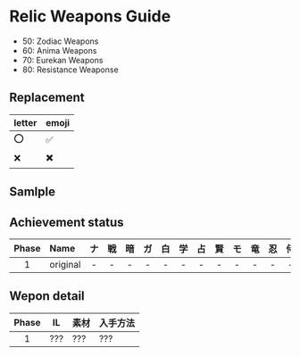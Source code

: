 # Relic Weapons Guide

- 50: Zodiac Weapons
- 60: Anima Weapons
- 70: Eurekan Weapons
- 80: Resistance Weaponse

## Replacement

| letter | emoji | 
| ------ | ----- | 
| :o: | :white_check_mark: | 
| :x: | :heavy_multiplication_x: | 

## Samlple

## Achievement status

| Phase | Name | ナ | 戦 | 暗 | ガ | 白 | 学 | 占 | 賢 | モ | 竜 | 忍 | 侍 | リ | 詩 | 機 | 踊 | 黒 | 召 | 赤 |
| :---: | :--- | :---: | :---: | :---: | :---: | :---: | :---: | :---: | :---: | :---: | :---: | :---: | :---: | :---: | :---: | :---: | :---: | :---: | :---: | :---: |
| 1 | original | - | - | - | - | - | - | - | - | - | - | - | - | - | - | - | - | - | - | - |

## Wepon detail

| Phase | IL | 素材 | 入手方法 |
| :---: | :---: | :--- | :--- |
| 1 | ??? | ??? | ??? | 